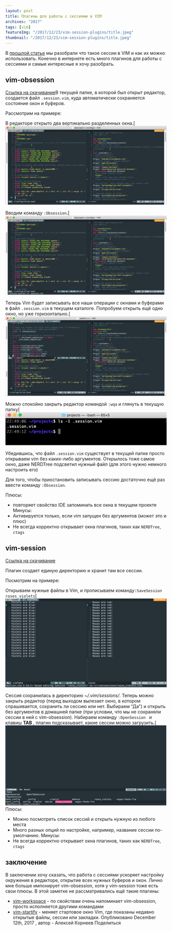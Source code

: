 ```yaml
---
layout: post
title: Плагины для работы с сессиями в VIM
archives: "2017"
tags: [vim]
featureImg: "/2017/12/23/vim-session-plugins/title.jpeg"
thumbnail: "/2017/12/23/vim-session-plugins/title.jpeg"
---
```

В [прошлой статье](../10/vim-sessions.html) мы разобрали что такое сессии в VIM и как их можно использовать. Конечно в интернете есть много плагинов для работы с сессиями и самые интересные я хочу разобрать.
<!--more-->

## vim-obsession

[Ссылка на скачивание](https://github.com/vphantom/vim-obsession)В текущей папке, в которой был открыт редактор, создается файл `.session.vim`, куда автоматически сохраняется состояние окон и буферов.

Рассмотрим на примере:

В редакторе открыто два вертикально разделенных окна.[![Screenshot1](vim-obsession1.png)

Вводим команду `:Obsession`.[![Screenshot2](vim-obsession2.png)

Теперь Vim будет записывать все наши операции с окнами и буферами в файл `.session.vim` в текущем каталогe. Попробуем открыть ещё одно окно, но уже горизонтально.[![Screenshot3](vim-obsession3.png)

Можно спокойно закрыть редактор командой `:wqa` и глянуть в текущую папку[![Screenshot4](vim-obsession4.png)

Убедившись, что файл `.session.vim` существует в текущей папке просто открываем vim без каких-либо аргументов. Открылось тоже самое окно, даже NERDTree подсветил нужный файл (для этого нужно немного настроить его)

Для того, чтобы приостановить записывать сессию достаточно ещё раз ввести команду `:Obsession`.

Плюсы:

- повторяет свойство IDE запоминать все окна в текущем проекте Минусы:
- Активируется только, если vim запущен без аргументов (может это и плюс)
- Не всегда корректно открывает окна плагинов, таких как `NERDTree`, `ctags`

## vim-session

[Ссылка на скачивание](https://github.com/xolox/vim-session)

Плагин создает единую директорию и хранит там все сессии.

Посмотрим на примере:

Открываем нужные файлы в Vim, и прописываем команду`:SaveSession roses_violets`[![Screenshot5](vim-session1.png)

Сессия сохранилась в директорию _~/.vim/sessions/_. Теперь можно закрыть редактор (перед выходом вылезает окно, в котором спрашивается, сохранить ли сессию или нет. Выбираем “Да”) и открыть без аргументов в домашней папке (при условии, что мы не сохраняли сессии в ней с vim-obsession). Набираем команду `:OpenSession ` и клавиш **TAB** , плагин подсказывает, какие сессии можно загрузить.[![Screenshot6](vim-session2.png)Плюсы:

- Можно посмотреть список сессий и открыть нужную из любого места
- Много разных опций по настройке, например, название сессии по-умолчанию. Минусы:
- Не всегда корректно открывает окна плагинов, таких как `NERDTree`, `ctags`

## заключение

В заключении хочу сказать, что работа с сессиями ускоряет настройку окружения в редакторе, открытие всех нужных буферов и окон. Лично мне больше импонирует vim-obsession, хотя у vim-session тоже есть свои плюсы. В этой заметке не рассматривались ещё такие плагины:

- [vim-workspace](https://github.com/thaerkh/vim-workspace) - по свойствам очень напоминает vim-obsession, просто исполняется другими командами
- [vim-startify](https://github.com/mhinz/vim-startify) - меняет стартовое окно Vim, где показаны недавно открытые файлы, сессии или закладки.
 Опубликовано December 12th, 2017 , автор - Алексей Корнеев 
Поделиться

